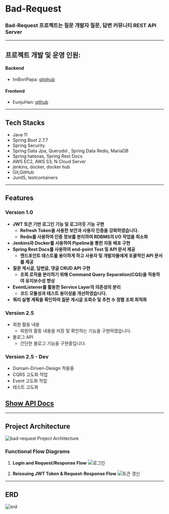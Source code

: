 # Bad-Request

### Bad-Request 프로젝트는 질문 개발자 질문, 답변 커뮤니티 REST API Server

---

## 프로젝트 개발 및 운영 인원: 
#### Backend 
- ImBoriPapa: [gitghub](https://github.com/ImBoriPapa) 
#### Frontend
- EunjuHan: [github](https://github.com/eunju0209)

***

## Tech Stacks

- Java 11
- Spring Boot 2.7.7
- Spring Security
- Spring Data Jpa, Querydsl , Spring Data Redis, MariaDB
- Spring hateoas, Spring Rest Docs
- AWS EC2, AWS S3, N Cloud Server
- jenkins, docker, docker hub
- Git,GitHub
- Junit5, testcontainers

***

## Features

### Version 1.0

- **JWT 토큰 기반 로그인 기능 및 로그아웃 기능 구현**
    - **Refresh Token을 사용한 보안과 사용자 인증을 강화하였습니다.**
    - **Redis를 사용하여 인증 정보를 분리하여 RDBMS의 I/O 작업을 최소화**
- **Jenkins와 Docker를 사용하여 Pipeline을 통한 자동 배포 구현**
- **Spring Rest Docs를 사용하여 end-point Test 및 API 문서 제공**
    - **엔드포인트 테스트를 용이하게 하고 사용자 및 개발자들에게 포괄적인 API 문서를 제공**
- **질문 게시글, 답변글, 댓글 CRUD API 구현**
    - **조회 로직을 분리하기 위해 Command Query Separation(CQS)을 적용하여 유지보수성 향상**
- **EventListener를 활용한 Service Layer의 의존성의 분리**
    - **코드 모듈성과 테스트 용이성을 개선하였습니다.**
- **쿼리 실행 계획을 확인하여 질문 게시글 조회수 및 추천 수 정렬 조회 최적화**

### Version 2.5  
- 회원 활동 내용 
  - 회원의 활동 내용을 저장 및 확인하는 기능을 구현하였습니다.
- 블로그 API   
  - 간단한 블로그 기능을 구현중입니다.

### Version 2.5 - Dev
- Domain-Driven-Design 적용중
- CQRS 고도화 작업
- Event 고도화 작업
- 테스트 고도화 


## [Show API Docs](https://www.bad-request.kr/docs/index.html)

---

## Project Architecture

![bad-request Project Architecture](https://user-images.githubusercontent.com/98242564/219410077-ff6967bc-be5f-43e8-8f01-2a9b4e294586.png)

### **Functional Flow Diagrams**

1. **Login and Request/Response Flow**
![로그인](https://github.com/ImBoriPapa/bori-market/assets/98242564/40ee8bb4-bc5d-4e4e-b0c6-9566262a6c2b)

3. **Reissuing JWT Token & Request-Response Flow**
![토큰 갱신](https://github.com/ImBoriPapa/bori-market/assets/98242564/62194eb6-88e5-4485-acda-cd004c7bf40c)

***

## ERD
![erd](https://github.com/ImBoriPapa/bori-market/assets/98242564/c9bb0210-7260-4280-927b-aa6858de533f)


